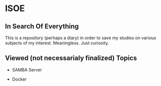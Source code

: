 # ISOE
## In Search Of Everything

This is a repository (perhaps a diary) in order to save my studies on various subjects of my interest.  Meaningless.  Just curiosity.

## Viewed (not necessarialy finalized) Topics 

* SAMBA Server

* Docker
